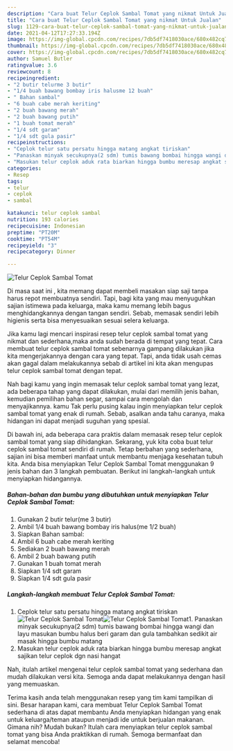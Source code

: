 ```yaml
---
description: "Cara buat Telur Ceplok Sambal Tomat yang nikmat Untuk Jualan"
title: "Cara buat Telur Ceplok Sambal Tomat yang nikmat Untuk Jualan"
slug: 1129-cara-buat-telur-ceplok-sambal-tomat-yang-nikmat-untuk-jualan
date: 2021-04-12T17:27:33.194Z
image: https://img-global.cpcdn.com/recipes/7db5df7418030ace/680x482cq70/telur-ceplok-sambal-tomat-foto-resep-utama.jpg
thumbnail: https://img-global.cpcdn.com/recipes/7db5df7418030ace/680x482cq70/telur-ceplok-sambal-tomat-foto-resep-utama.jpg
cover: https://img-global.cpcdn.com/recipes/7db5df7418030ace/680x482cq70/telur-ceplok-sambal-tomat-foto-resep-utama.jpg
author: Samuel Butler
ratingvalue: 3.6
reviewcount: 8
recipeingredient:
- "2 butir telurme 3 butir"
- "1/4 buah bawang bombay iris halusme 12 buah"
- " Bahan sambal"
- "6 buah cabe merah keriting"
- "2 buah bawang merah"
- "2 buah bawang putih"
- "1 buah tomat merah"
- "1/4 sdt garam"
- "1/4 sdt gula pasir"
recipeinstructions:
- "Ceplok telur satu persatu hingga matang angkat tiriskan"
- "Panaskan minyak secukupnya(2 sdm) tumis bawang bombai hingga wangi dan layu masukan bumbu halus beri garam dan gula tambahkan sedikit air masak hingga bumbu matang"
- "Masukan telur ceplok aduk rata biarkan hingga bumbu meresap angkat sajikan telur ceplok dgn nasi hangat"
categories:
- Resep
tags:
- telur
- ceplok
- sambal

katakunci: telur ceplok sambal 
nutrition: 193 calories
recipecuisine: Indonesian
preptime: "PT20M"
cooktime: "PT54M"
recipeyield: "3"
recipecategory: Dinner

---
```



![Telur Ceplok Sambal Tomat](https://img-global.cpcdn.com/recipes/7db5df7418030ace/680x482cq70/telur-ceplok-sambal-tomat-foto-resep-utama.jpg)

Di masa  saat ini , kita memang dapat membeli masakan siap saji tanpa harus repot membuatnya sendiri. Tapi, bagi kita yang mau menyuguhkan sajian istimewa pada keluarga, maka kamu memang lebih bagus menghidangkannya dengan tangan sendiri. Sebab, memasak sendiri lebih higienis serta bisa menyesuaikan sesuai selera keluarga.

Jika kamu lagi mencari inspirasi resep telur ceplok sambal tomat yang nikmat dan sederhana,maka anda sudah berada di tempat yang tepat. Cara membuat telur ceplok sambal tomat  sebenarnya gampang dilakukan jika kita mengerjakannya dengan cara yang tepat. Tapi, anda tidak usah cemas akan gagal dalam melakukannya 
sebab di artikel ini kita akan mengupas telur ceplok sambal tomat dengan tepat.  



Nah bagi kamu yang ingin memasak telur ceplok sambal tomat yang lezat, ada beberapa tahap yang dapat dilakukan, mulai dari memilih jenis bahan, kemudian pemilihan bahan segar, sampai cara mengolah dan menyajikannya. kamu Tak perlu pusing kalau ingin menyiapkan telur ceplok sambal tomat yang enak di rumah. Sebab, asalkan anda  tahu caranya, maka hidangan ini dapat menjadi suguhan yang spesial.

Di bawah ini, ada beberapa cara praktis  dalam memasak resep telur ceplok sambal tomat yang siap dihidangkan. Sekarang, yuk kita coba buat telur ceplok sambal tomat sendiri di rumah. Tetap berbahan yang sederhana, sajian ini bisa memberi manfaat untuk membantu menjaga kesehatan tubuh kita. Anda bisa menyiapkan Telur Ceplok Sambal Tomat menggunakan 9 jenis bahan dan 3 langkah pembuatan. Berikut ini langkah-langkah untuk menyiapkan hidangannya.

<!--inarticleads1-->

##### Bahan-bahan dan bumbu yang dibutuhkan untuk menyiapkan Telur Ceplok Sambal Tomat:

1. Gunakan 2 butir telur(me 3 butir)
1. Ambil 1/4 buah bawang bombay iris halus(me 1/2 buah)
1. Siapkan  Bahan sambal:
1. Ambil 6 buah cabe merah keriting
1. Sediakan 2 buah bawang merah
1. Ambil 2 buah bawang putih
1. Gunakan 1 buah tomat merah
1. Siapkan 1/4 sdt garam
1. Siapkan 1/4 sdt gula pasir




<!--inarticleads2-->

##### Langkah-langkah membuat Telur Ceplok Sambal Tomat:

1. Ceplok telur satu persatu hingga matang angkat tiriskan
<img src="https://img-global.cpcdn.com/steps/8523f4320964aeb4/160x128cq70/telur-ceplok-sambal-tomat-langkah-memasak-1-foto.jpg" alt="Telur Ceplok Sambal Tomat"><img src="https://img-global.cpcdn.com/steps/b04c03317e238899/160x128cq70/telur-ceplok-sambal-tomat-langkah-memasak-1-foto.jpg" alt="Telur Ceplok Sambal Tomat">1. Panaskan minyak secukupnya(2 sdm) tumis bawang bombai hingga wangi dan layu masukan bumbu halus beri garam dan gula tambahkan sedikit air masak hingga bumbu matang
1. Masukan telur ceplok aduk rata biarkan hingga bumbu meresap angkat sajikan telur ceplok dgn nasi hangat




Nah, itulah artikel mengenai  telur ceplok sambal tomat  yang sederhana dan mudah dilakukan versi kita. Semoga anda dapat melakukannya dengan hasil yang memuaskan. 

Terima kasih anda telah menggunakan resep yang tim kami tampilkan di sini. Besar harapan kami, cara membuat  Telur Ceplok Sambal Tomat sederhana di atas dapat membantu Anda menyiapkan hidangan yang enak untuk keluarga/teman ataupun menjadi ide untuk berjualan makanan. Gimana nih? Mudah bukan? Itulah cara menyiapkan telur ceplok sambal tomat yang bisa Anda praktikkan di rumah. Semoga bermanfaat dan selamat mencoba!

